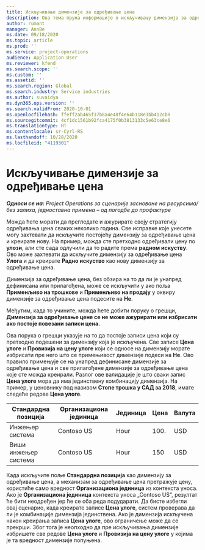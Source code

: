 ```yaml
---
title: Искључивање димензије за одређивање цена
description: Ова тема пружа информације о искључивању димензија за одређивање цена.
author: rumant
manager: AnnBe
ms.date: 09/18/2020
ms.topic: article
ms.prod: ''
ms.service: project-operations
audience: Application User
ms.reviewer: kfend
ms.search.scope: ''
ms.custom: ''
ms.assetid: ''
ms.search.region: Global
ms.search.industry: Service industries
ms.author: suvaidya
ms.dyn365.ops.version: ''
ms.search.validFrom: 2020-10-01
ms.openlocfilehash: ffeff2ab465f37b8a4e40f4e64b118e3bb412cb8
ms.sourcegitcommit: 4cf1dc1561b92fca4175f0b3813133c5e63ce8e6
ms.translationtype: HT
ms.contentlocale: sr-Cyrl-RS
ms.lasthandoff: 10/28/2020
ms.locfileid: "4119301"
---
```

# <a name="turning-off-a-pricing-dimension"></a>Искључивање димензије за одређивање цена

_**Односи се на:** Project Operations за сценарије засноване на ресурсима/без залиха, једноставна примена – од погодбе до профактуре_

Можда ћете морати да прегледате и ажурирате своју стратегију одређивања цена сваких неколико година. Све исправке које унесете могу захтевати да искључите постојећу димензију за одређивање цена и креирате нову. На пример, можда сте претходно одређивали цену по **улози**, али сте сада одлучили да то радите према **радном искуству**. Ово може захтевати да искључите димензију за одређивање цена **Улога** и да креирате **Радно искуство** као нову димензију за одређивање цена. 

Димензија за одређивање цена, без обзира на то да ли је унапред дефинисана или прилагођена, може се искључити у ако поља **Применљиво на трошкове** и **Применљиво на продају** у оквиру димензије за одређивање цена подесите на **Не**.

Међутим, када то учините, можда ћете добити поруку о грешци, **Димензија за одређивање цене се не може ажурирати или избрисати ако постоје повезани записи цена.**

Ова порука о грешци указује на то да постоје записи цена који су претходно подешени за димензију која је искључена. Све записе **Цена улоге** и **Провизија на цену улоге** који се односе на димензију морате избрисати пре него што се примењивост димензије подеси на **Не**. Ово правило примењује се на унапред дефинисане димензије за одређивање цена и све прилагођене димензије за одређивање цена које сте можда креирали. Разлог ове валидације је што сваки запис **Цена улоге** мора да има јединствену комбинацију димензија. На пример, у ценовнику под називом **Стопе трошка у САД за 2018**, имате следеће редове **Цена улоге**. 

| Стандардна позиција         | Организациона јединица    |Јединица   |Цена  |Валута  |
| -----------------------|-------------|-------|-------|----------|
| Инжењер система|Contoso US|Hour| 100.|USD|
| Виши инжењер система|Contoso US|Hour| 150| USD|


Када искључите поље **Стандардна позиција** као димензију за одређивање цена, а механизам за одређивање цена претражује цену, користиће само вредност **Организациона јединица** из контекста уноса. Ако је **Организациона јединица** контекста уноса „Contoso US“, резултат ће бити неодређен јер ће се оба реда подударати. Да бисте избегли овај сценарио, када креирате записе **Цена улоге**, систем проверава да ли је комбинације димензија јединствена. Ако је димензија искључена након креирања записа **Цена улоге**, ово ограничење може да се прекрши. Због тога је неопходно да пре искључивања димензије избришете све редове **Цена улоге** и **Провизија на цену улоге** у којима је та вредност димензије попуњена.
